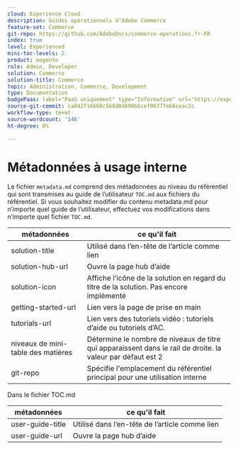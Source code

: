 ```yaml
---
cloud: Experience Cloud
description: Guides opérationnels d’Adobe Commerce
feature-set: Commerce
git-repo: https://github.com/AdobeDocs/commerce-operations.fr-FR
index: true
level: Experienced
mini-toc-levels: 2
product: magento
role: Admin, Developer
solution: Commerce
solution-title: Commerce
topic: Administration, Commerce, Development
type: Documentation
badgePaas: label="PaaS uniquement" type="Informative" url="https://experienceleague.adobe.com/fr/docs/commerce/user-guides/product-solutions" tooltip="S’applique uniquement aux projets Adobe Commerce on Cloud (infrastructure PaaS gérée par Adobe) et aux projets On-premise."
source-git-commit: ca842f16660c568d8d690bbcef06777e68ceac2c
workflow-type: tm+mt
source-wordcount: '146'
ht-degree: 0%

---
```



# Métadonnées à usage interne

Le fichier `metadata.md` comprend des métadonnées au niveau du référentiel qui sont transmises au guide de l’utilisateur `TOC.md` aux fichiers du référentiel. Si vous souhaitez modifier du contenu metadata.md pour n’importe quel guide de l’utilisateur, effectuez vos modifications dans n’importe quel fichier `TOC.md`.

| métadonnées | ce qu&#39;il fait |
|--- |--- |
| solution-title | Utilisé dans l’en-tête de l’article comme lien |
| solution-hub-url | Ouvre la page hub d’aide |
| solution-icon | Affiche l’icône de la solution en regard du titre de la solution. Pas encore implémenté |
| getting-started-url | Lien vers la page de prise en main |
| tutorials-url | Lien vers des tutoriels vidéo : tutoriels d’aide ou tutoriels d’AC. |
| niveaux de mini-table des matières | Détermine le nombre de niveaux de titre qui apparaissent dans le rail de droite. la valeur par défaut est 2 |
| git-repo | Spécifie l&#39;emplacement du référentiel principal pour une utilisation interne |

Dans le fichier TOC.md

| métadonnées | ce qu&#39;il fait |
|--- |--- |
| user-guide-title | Utilisé dans l’en-tête de l’article comme lien |
| user-guide-url | Ouvre la page hub d’aide |
